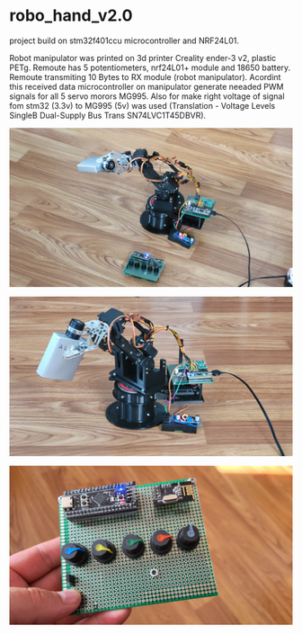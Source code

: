 # robo_hand_v2.0
project build on stm32f401ccu microcontroller and NRF24L01. 

Robot manipulator was printed on 3d printer Creality ender-3 v2, plastic PETg. 
Remoute has 5 potentiometers, nrf24L01+ module and 18650 battery. Remoute transmiting 10 Bytes to RX module (robot manipulator). Acordint this received data microcontroller on manipulator generate neeaded PWM signals for all 5 servo morors MG995. Also for make right voltage of signal fom stm32 (3.3v) to MG995 (5v) was used (Translation - Voltage Levels SingleB Dual-Supply Bus Trans SN74LVC1T45DBVR).

![alt text](https://github.com/OlegDemk/robo_hand_v2.0/blob/main/photo_1.jpg)

![alt text](https://github.com/OlegDemk/robo_hand_v2.0/blob/main/photo_2.jpg)

![alt text](https://github.com/OlegDemk/robo_hand_v2.0/blob/main/remote.jpg)
